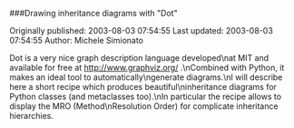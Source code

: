 ###Drawing inheritance diagrams with "Dot"

Originally published: 2003-08-03 07:54:55
Last updated: 2003-08-03 07:54:55
Author: Michele Simionato

Dot is a very nice graph description language developed\nat MIT and available for free at http://www.graphviz.org/ .\nCombined with Python, it makes an ideal tool to automatically\ngenerate diagrams.\nI will describe here a short recipe which produces beautiful\ninheritance diagrams for Python classes (and metaclasses too).\nIn particular the recipe allows to display the MRO (Method\nResolution Order) for complicate inheritance hierarchies.